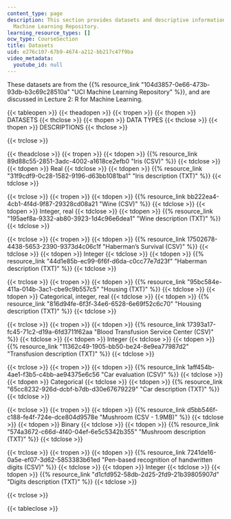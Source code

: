 ```yaml
---
content_type: page
description: This section provides datasets and descriptive information from the UCI
  Machine Learning Repository.
learning_resource_types: []
ocw_type: CourseSection
title: Datasets
uid: e276c107-67b9-4674-a212-bb217c47f9ba
video_metadata:
  youtube_id: null
---
```


These datasets are from the {{% resource_link "104d3857-0e66-473b-93db-b3c69c28510a" "UCI Machine Learning Repository" %}}, and are discussed in Lecture 2: R for Machine Learning.

{{< tableopen >}}
{{< theadopen >}}
{{< tropen >}}
{{< thopen >}}
DATASETS
{{< thclose >}}
{{< thopen >}}
DATA TYPES
{{< thclose >}}
{{< thopen >}}
DESCRIPTIONS
{{< thclose >}}

{{< trclose >}}

{{< theadclose >}}
{{< tropen >}}
{{< tdopen >}}
{{% resource_link 89d88c55-2851-3adc-4002-a1618ce2efb0 "Iris (CSV)" %}}
{{< tdclose >}}
{{< tdopen >}}
Real
{{< tdclose >}}
{{< tdopen >}}
{{% resource_link "31f9cdf9-0c28-1582-9196-d63bb1081ba1" "Iris description (TXT)" %}}
{{< tdclose >}}

{{< trclose >}}
{{< tropen >}}
{{< tdopen >}}
{{% resource_link bb222ea4-4cb1-4f4d-9f87-29328cd08a21 "Wine (CSV)" %}}
{{< tdclose >}}
{{< tdopen >}}
Integer, real
{{< tdclose >}}
{{< tdopen >}}
{{% resource_link "195aef8a-9332-ab80-3923-1d4c96e6dea1" "Wine description (TXT)" %}}
{{< tdclose >}}

{{< trclose >}}
{{< tropen >}}
{{< tdopen >}}
{{% resource_link 17502678-4438-5653-2390-9373d4c06c1f "Haberman’s Survival (CSV)" %}}
{{< tdclose >}}
{{< tdopen >}}
Integer
{{< tdclose >}}
{{< tdopen >}}
{{% resource_link "44d1e85b-ec99-6f6f-d6da-c0cc77e7d23f" "Haberman description (TXT)" %}}
{{< tdclose >}}

{{< trclose >}}
{{< tropen >}}
{{< tdopen >}}
{{% resource_link "95bc584e-411a-014b-3ac1-cbe9c9b557c5" "Housing (TXT)" %}}
{{< tdclose >}}
{{< tdopen >}}
Categorical, integer, real
{{< tdclose >}}
{{< tdopen >}}
{{% resource_link "816d94fe-6f3f-34e6-6528-6e69f52c6c70" "Housing description (TXT)" %}}
{{< tdclose >}}

{{< trclose >}}
{{< tropen >}}
{{< tdopen >}}
{{% resource_link 17393a17-fc45-71c2-d19a-6fd3711f62aa "Blood Transfusion Service Center (CSV)" %}}
{{< tdclose >}}
{{< tdopen >}}
Integer
{{< tdclose >}}
{{< tdopen >}}
{{% resource_link "11362c49-1905-bb50-be24-8e9ea77987d2" "Transfusion description (TXT)" %}}
{{< tdclose >}}

{{< trclose >}}
{{< tropen >}}
{{< tdopen >}}
{{% resource_link 1aff454b-4ae1-f3b5-c4bb-ae94375e6c56 "Car evaluation (CSV)" %}}
{{< tdclose >}}
{{< tdopen >}}
Categorical
{{< tdclose >}}
{{< tdopen >}}
{{% resource_link "65cc8232-926d-dcbf-b7db-d30e67679229" "Car description (TXT)" %}}
{{< tdclose >}}

{{< trclose >}}
{{< tropen >}}
{{< tdopen >}}
{{% resource_link d5bb546f-c188-fe4f-724e-dce804d9578e "Mushroom (CSV - 1.9MB)" %}}
{{< tdclose >}}
{{< tdopen >}}
Binary
{{< tdclose >}}
{{< tdopen >}}
{{% resource_link "574a3672-c66d-4f40-04ef-6e5c5342b355" "Mushroom description (TXT)" %}}
{{< tdclose >}}

{{< trclose >}}
{{< tropen >}}
{{< tdopen >}}
{{% resource_link 7241de16-0a5e-ef07-3d62-5853383b61ed "Pen-based recognition of handwritten digits (CSV)" %}}
{{< tdclose >}}
{{< tdopen >}}
Integer
{{< tdclose >}}
{{< tdopen >}}
{{% resource_link "d1cfd952-58db-2d25-2fd9-21b39805907d" "Digits description (TXT)" %}}
{{< tdclose >}}

{{< trclose >}}

{{< tableclose >}}